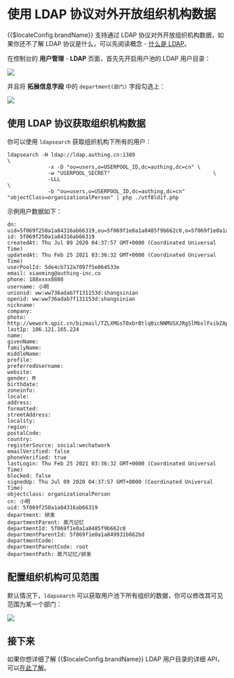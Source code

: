 # 使用 LDAP 协议对外开放组织机构数据

<LastUpdated/>

{{$localeConfig.brandName}} 支持通过 LDAP 协议对外开放组织机构数据，如果你还不了解 LDAP 协议是什么，可以先阅读概念 - [什么是 LDAP](/concepts/ldap.md)。

在控制台的 **用户管理** - **LDAP** 页面，首先先开启用户池的 LDAP 用户目录：

![](~@imagesZhCn/guides/org/Xnip2021-02-25_14-54-20.png)

并且将 **拓展信息字段** 中的 `department(部门)` 字段勾选上：

![](~@imagesZhCn/guides/org/Xnip2021-02-25_14-53-35.png)

## 使用 LDAP 协议获取组织机构数据

你可以使用 `ldapsearch` 获取组织机构下所有的用户：

```
ldapsearch -H ldap://ldap.authing.cn:1389 						   	  \
			 -x -D "ou=users,o=USERPOOL_ID,dc=authing,dc=cn" \
			 -w "USERPOOL_SECRET"  							 	  \
			 -LLL 													   	  \
			 -b "ou=users,o=USERPOOL_ID,dc=authing,dc=cn" "objectClass=organizationalPerson" | php ./utf8ldif.php
```

示例用户数据如下：

```
dn: uid=5f069f250a1a84316ab66319,ou=5f069f1e0a1a8485f9b662c0,o=5f069f1e0a1a849931b662bd,ou=users,o=5de4cb712a7097f5e064533e,dc=authing,dc=cn
id: 5f069f250a1a84316ab66319
createdAt: Thu Jul 09 2020 04:37:57 GMT+0000 (Coordinated Universal Time)
updatedAt: Thu Feb 25 2021 03:36:32 GMT+0000 (Coordinated Universal Time)
userPoolId: 5de4cb712a7097f5e064533e
email: xiaoming@authing-inc.co
phone: 188xxxx8888
username: 小明
unionid: ww:ww736adab7f131153d:shangsinian
openid: ww:ww736adab7f131153d:shangsinian
nickname: 
company:
photo: http://wework.qpic.cn/bizmail/TZLXMGsT0xbrBtlq0icNNMUSXJRg5lMbslFxibZApC8O2A9ibXibbRVeBg/0
lastIp: 106.121.165.224
name:
givenName:
familyName:
middleName:
profile:
preferredUsername:
website:
gender: M
birthdate:
zoneinfo:
locale:
address:
formatted:
streetAddress:
locality:
region:
postalCode:
country:
registerSource: social:wechatwork
emailVerified: false
phoneVerified: true
lastLogin: Thu Feb 25 2021 03:36:32 GMT+0000 (Coordinated Universal Time)
blocked: false
signedUp: Thu Jul 09 2020 04:37:57 GMT+0000 (Coordinated Universal Time)
objectclass: organizationalPerson
cn: 小明
uid: 5f069f250a1a84316ab66319
department: 研发
departmentParent: 蒸汽记忆
departmentId: 5f069f1e0a1a8485f9b662c0
departmentParentId: 5f069f1e0a1a849931b662bd
departmentCode:
departmentParentCode: root
departmentPath: 蒸汽记忆/研发
```

## 配置组织机构可见范围

默认情况下，`ldapsearch` 可以获取用户池下所有组织的数据，你可以修改其可见范围为某一个部门：

![](~@imagesZhCn/guides/org/Xnip2021-02-25_15-07-47.png)


## 接下来

如果你想详细了解 {{$localeConfig.brandName}} LDAP 用户目录的详细 API，可以[在此了解](/guides/users/ldap-user-directory.md)。 

